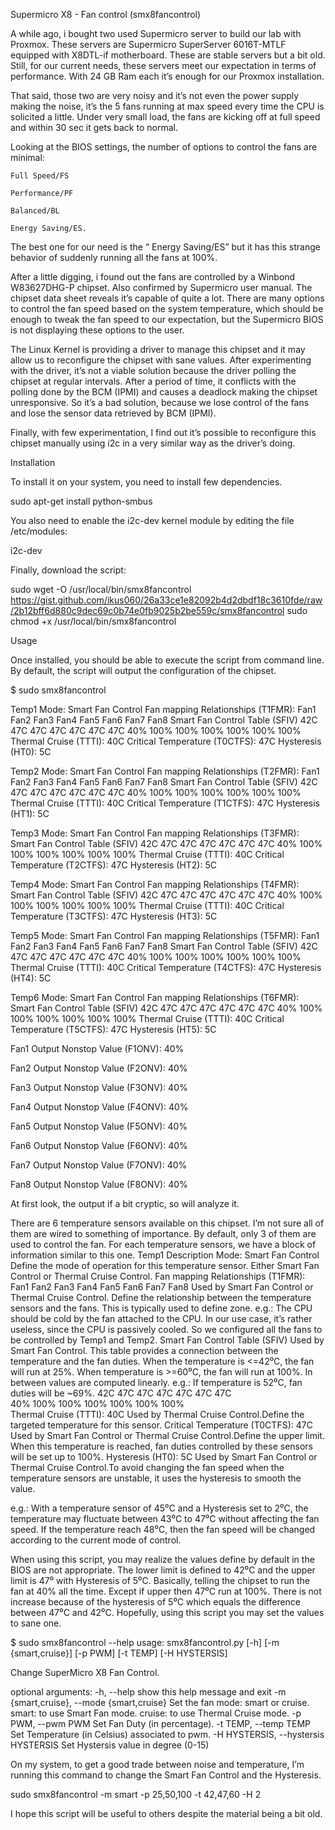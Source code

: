 Supermicro X8 - Fan control (smx8fancontrol)

A while ago, i bought two used Supermicro server to build our lab with Proxmox. These servers are Supermicro SuperServer 6016T-MTLF equipped with X8DTL-if motherboard. These are stable servers but a bit old. Still, for our current needs, these servers meet our expectation in terms of performance. With 24 GB Ram each it’s enough for our Proxmox installation.

That said, those two are very noisy and it’s not even the power supply making the noise, it’s the 5 fans running at max speed every time the CPU is solicited a little. Under very small load, the fans are kicking off at full speed and within 30 sec it gets back to normal.

Looking at the BIOS settings, the number of options to control the fans are minimal:

    Full Speed/FS

    Performance/PF

    Balanced/BL

    Energy Saving/ES.

The best one for our need is the “ Energy Saving/ES” but it has this strange behavior of suddenly running all the fans at 100%.

After a little digging, i found out the fans are controlled by a Winbond W83627DHG-P chipset. Also confirmed by Supermicro user manual. The chipset data sheet reveals it’s capable of quite a lot. There are many options to control the fan speed based on the system temperature, which should be enough to tweak the fan speed to our expectation, but the Supermicro BIOS is not displaying these options to the user.

The Linux Kernel is providing a driver to manage this chipset and it may allow us to reconfigure the chipset with sane values. After experimenting with the driver, it’s not a viable solution because the driver polling the chipset at regular intervals. After a period of time, it conflicts with the polling done by the BCM (IPMI) and causes a deadlock making the chipset unresponsive. So it’s a bad solution, because we lose control of the fans and lose the sensor data retrieved by BCM (IPMI).

Finally, with few experimentation, I find out it’s possible to reconfigure this chipset manually using i2c in a very similar way as the driver’s doing.

Installation

To install it on your system, you need to install few dependencies.

sudo apt-get install python-smbus

You also need to enable the i2c-dev kernel module by editing the file /etc/modules:

i2c-dev

Finally, download the script:

sudo wget -O /usr/local/bin/smx8fancontrol https://gist.github.com/ikus060/26a33ce1e82092b4d2dbdf18c3610fde/raw/2b12bff6d880c9dec69c0b74e0fb9025b2be559c/smx8fancontrol 
sudo chmod +x /usr/local/bin/smx8fancontrol

Usage

Once installed, you should be able to execute the script from command line. By default, the script will output the configuration of the chipset.

$ sudo smx8fancontrol

Temp1
Mode: Smart Fan Control
Fan mapping Relationships (T1FMR): Fan1 Fan2 Fan3 Fan4 Fan5 Fan6 Fan7 Fan8
Smart Fan Control Table (SFIV)
   42C   47C   47C   47C   47C   47C   47C
   40%  100%  100%  100%  100%  100%  100%
Thermal Cruise (TTTI): 40C
Critical Temperature (T0CTFS): 47C
Hysteresis (HT0): 5C

Temp2
Mode: Smart Fan Control
Fan mapping Relationships (T2FMR): Fan1 Fan2 Fan3 Fan4 Fan5 Fan6 Fan7 Fan8
Smart Fan Control Table (SFIV)
   42C   47C   47C   47C   47C   47C   47C
   40%  100%  100%  100%  100%  100%  100%
Thermal Cruise (TTTI): 40C
Critical Temperature (T1CTFS): 47C
Hysteresis (HT1): 5C

Temp3
Mode: Smart Fan Control
Fan mapping Relationships (T3FMR): 
Smart Fan Control Table (SFIV)
   42C   47C   47C   47C   47C   47C   47C
   40%  100%  100%  100%  100%  100%  100%
Thermal Cruise (TTTI): 40C
Critical Temperature (T2CTFS): 47C
Hysteresis (HT2): 5C

Temp4
Mode: Smart Fan Control
Fan mapping Relationships (T4FMR): 
Smart Fan Control Table (SFIV)
   42C   47C   47C   47C   47C   47C   47C
   40%  100%  100%  100%  100%  100%  100%
Thermal Cruise (TTTI): 40C
Critical Temperature (T3CTFS): 47C
Hysteresis (HT3): 5C

Temp5
Mode: Smart Fan Control
Fan mapping Relationships (T5FMR): Fan1 Fan2 Fan3 Fan4 Fan5 Fan6 Fan7 Fan8
Smart Fan Control Table (SFIV)
   42C   47C   47C   47C   47C   47C   47C
   40%  100%  100%  100%  100%  100%  100%
Thermal Cruise (TTTI): 40C
Critical Temperature (T4CTFS): 47C
Hysteresis (HT4): 5C

Temp6
Mode: Smart Fan Control
Fan mapping Relationships (T6FMR): 
Smart Fan Control Table (SFIV)
   42C   47C   47C   47C   47C   47C   47C
   40%  100%  100%  100%  100%  100%  100%
Thermal Cruise (TTTI): 40C
Critical Temperature (T5CTFS): 47C
Hysteresis (HT5): 5C

Fan1
Output Nonstop Value (F1ONV): 40%

Fan2
Output Nonstop Value (F2ONV): 40%

Fan3
Output Nonstop Value (F3ONV): 40%

Fan4
Output Nonstop Value (F4ONV): 40%

Fan5
Output Nonstop Value (F5ONV): 40%

Fan6
Output Nonstop Value (F6ONV): 40%

Fan7
Output Nonstop Value (F7ONV): 40%

Fan8
Output Nonstop Value (F8ONV): 40%

At first look, the output if a bit cryptic, so will analyze it.

There are 6 temperature sensors available on this chipset. I’m not sure all of them are wired to something of importance. By default, only 3 of them are used to control the fan. For each temperature sensors, we have a block of information similar to this one.
Temp1 	Description
Mode: Smart Fan Control 	Define the mode of operation for this temperature sensor. Either Smart Fan Control or Thermal Cruise Control.
Fan mapping Relationships (T1FMR): Fan1 Fan2 Fan3 Fan4 Fan5 Fan6 Fan7 Fan8 	Used by Smart Fan Control or Thermal Cruise Control. Define the relationship between the temperature sensors and the fans. This is typically used to define zone. e.g.: The CPU should be cold by the fan attached to the CPU. In our use case, it’s rather useless, since the CPU is passively cooled. So we configured all the fans to be controlled by Temp1 and Temp2.
Smart Fan Control Table (SFIV) 	Used by Smart Fan Control. This table provides a connection between the temperature and the fan duties. When the temperature is <=42⁰C, the fan will run at 25%. When temperature is >=60⁰C, the fan will run at 100%. In between values are computed linearly. e.g.: If temperature is 52⁰C, fan duties will be ~69%.
42C 47C 47C 47C 47C 47C 47C 	 
40% 100% 100% 100% 100% 100% 100% 	 
Thermal Cruise (TTTI): 40C 	Used by Thermal Cruise Control.Define the targeted temperature for this sensor.
Critical Temperature (T0CTFS): 47C 	Used by Smart Fan Control or Thermal Cruise Control.Define the upper limit. When this temperature is reached, fan duties controlled by these sensors will be set up to 100%.
Hysteresis (HT0): 5C 	Used by Smart Fan Control or Thermal Cruise Control.To avoid changing the fan speed when the temperature sensors are unstable, it uses the hysteresis to smooth the value.

e.g.: With a temperature sensor of 45⁰C and a Hysteresis set to 2⁰C, the temperature may fluctuate between 43⁰C to 47⁰C without affecting the fan speed. If the temperature reach 48⁰C, then the fan speed will be changed according to the current mode of control.

When using this script, you may realize the values define by default in the BIOS are not appropriate. The lower limit is defined to 42⁰C and the upper limit is 47⁰ with Hysteresis of 5⁰C. Basically, telling the chipset to run the fan at 40% all the time. Except if upper then 47⁰C run at 100%. There is not increase because of the hysteresis of 5⁰C which equals the difference between 47⁰C and 42⁰C. Hopefully, using this script you may set the values to sane one.

$ sudo smx8fancontrol --help
usage: smx8fancontrol.py [-h] [-m {smart,cruise}] [-p PWM] [-t TEMP]
                         [-H HYSTERSIS]

Change SuperMicro X8 Fan Control.

optional arguments:
  -h, --help            show this help message and exit
  -m {smart,cruise}, --mode {smart,cruise}
                        Set the fan mode: smart or cruise. smart: to use Smart
                        Fan mode. cruise: to use Thermal Cruise mode.
  -p PWM, --pwm PWM     Set Fan Duty (in percentage).
  -t TEMP, --temp TEMP  Set Temperature (in Celsius) associated to pwm.
  -H HYSTERSIS, --hystersis HYSTERSIS
                        Set Hystersis value in degree (0-15)

On my system, to get a good trade between noise and temperature, I’m running this command to change the Smart Fan Control and the Hysteresis.

sudo smx8fancontrol -m smart -p 25,50,100 -t 42,47,60 -H 2

I hope this script will be useful to others despite the material being a bit old.
